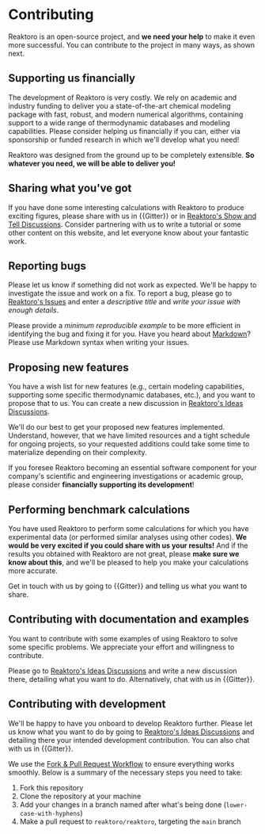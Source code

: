 # Contributing

Reaktoro is an open-source project, and **we need your help** to make it even more successful. You can contribute to the project in many ways, as shown next.

## Supporting us financially

The development of Reaktoro is very costly. We rely on academic and industry funding to deliver you a state-of-the-art chemical modeling package with fast, robust, and modern numerical algorithms, containing support to a wide range of thermodynamic databases and modeling capabilities. Please consider helping us financially if you can, either via sponsorship or funded research in which we'll develop what you need!

Reaktoro was designed from the ground up to be completely extensible. **So whatever you need, we will be able to deliver you!**

## Sharing what you've got

If you have done some interesting calculations with Reaktoro to produce exciting figures, please share with us in {{Gitter}} or in [Reaktoro's Show and Tell Discussions](https://github.com/reaktoro/reaktoro/discussions/categories/show-and-tell). Consider partnering with us to write a tutorial or some other content on this website, and let everyone know about your fantastic work.

## Reporting bugs

Please let us know if something did not work as expected. We'll be happy to investigate the issue and work on a fix. To report a bug, please go to [Reaktoro's Issues](https://github.com/reaktoro/reaktoro/issues/new) and enter a *descriptive title* and *write your issue with enough details*.

Please provide a *minimum reproducible example* to be more efficient in identifying the bug and fixing it for you. Have you heard about [Markdown](https://guides.github.com/features/mastering-markdown/)? Please use Markdown syntax when writing your issues.

## Proposing new features

You have a wish list for new features (e.g., certain modeling capabilities, supporting some specific thermodynamic databases, etc.), and you want to propose that to us. You can create a new discussion in [Reaktoro's Ideas Discussions](https://github.com/reaktoro/reaktoro/discussions/categories/ideas).

We'll do our best to get your proposed new features implemented. Understand, however, that we have limited resources and a tight schedule for ongoing projects, so your requested additions could take some time to materialize depending on their complexity.

If you foresee Reaktoro becoming an essential software component for your company's scientific and engineering investigations or academic group, please consider **financially supporting its development**!

## Performing benchmark calculations

You have used Reaktoro to perform some calculations for which you have experimental data (or performed similar analyses using other codes). **We would be very excited if you could share with us your results!** And if the results you obtained with Reaktoro are not great, please **make sure we know about this**, and we'll be pleased to help you make your calculations more accurate.

Get in touch with us by going to {{Gitter}} and telling us what you want to share.

## Contributing with documentation and examples

You want to contribute with some examples of using Reaktoro to solve some specific problems. We appreciate your effort and willingness to contribute.

Please go to [Reaktoro's Ideas Discussions](https://github.com/reaktoro/reaktoro/discussions/categories/ideas) and write a new discussion there, detailing what you want to do. Alternatively, chat with us in {{Gitter}}.

## Contributing with development

We'll be happy to have you onboard to develop Reaktoro further. Please let us know what you want to do by going to [Reaktoro's Ideas Discussions](https://github.com/reaktoro/reaktoro/discussions/categories/ideas) and detailing there your intended development contribution. You can also chat with us in {{Gitter}}.

We use the [Fork & Pull Request Workflow](https://gist.github.com/Chaser324/ce0505fbed06b947d962) to ensure everything works smoothly. Below is a summary of the necessary steps you need to take:

1. Fork this repository
2. Clone the repository at your machine
3. Add your changes in a branch named after what's being done (`lower-case-with-hyphens`)
4. Make a pull request to `reaktoro/reaktoro`, targeting the `main` branch
